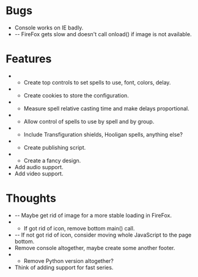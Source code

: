 # Bugs #

  * Console works on IE badly.
  * -- FireFox gets slow and doesn't call onload() if image is not available.

# Features #

  * + Create top controls to set spells to use, font, colors, delay.
  * + Create cookies to store the configuration.
  * + Measure spell relative casting time and make delays proportional.
  * + Allow control of spells to use by spell and by group.
  * + Include Transfiguration shields, Hooligan spells, anything else?
  * + Create publishing script.
  * + Create a fancy design.
  * Add audio support.
  * Add video support.

# Thoughts #

  * -- Maybe get rid of image for a more stable loading in FireFox.
  * + If got rid of icon, remove bottom main() call.
  * -- If not got rid of icon, consider moving whole JavaScript to the page bottom.
  * Remove console altogether, maybe create some another footer.
  * + Remove Python version altogether?
  * Think of adding support for fast series.